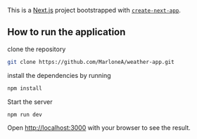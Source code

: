 This is a [Next.js](https://nextjs.org/) project bootstrapped with [`create-next-app`](https://github.com/vercel/next.js/tree/canary/packages/create-next-app).

## How to run the application

clone the repository

```bash
git clone https://github.com/MarloneA/weather-app.git
```

install the dependencies by running

```bash
npm install
```

Start the server

```bash
npm run dev
```

Open [http://localhost:3000](http://localhost:3000) with your browser to see the result.
